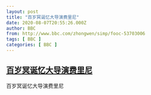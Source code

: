 ```yaml
---
layout: post
title: "百岁冥诞忆大导演费里尼"
date: 2020-08-07T20:55:26.000Z
author: BBC
from: http://www.bbc.com/zhongwen/simp/fooc-53703006
tags: [ BBC ]
categories: [ BBC ]
---
```

<!--1596833726000-->
[百岁冥诞忆大导演费里尼](http://www.bbc.com/zhongwen/simp/fooc-53703006)
------

<div>
百岁冥诞忆大导演费里尼
</div>
